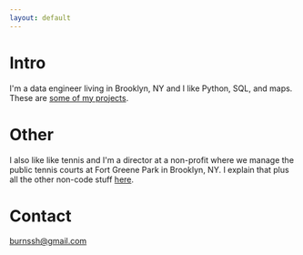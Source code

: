 ```yaml
---
layout: default
---
```


# Intro

I'm a data engineer living in Brooklyn, NY and I like Python, SQL, and maps. These are [some of my projects](./pages/projects.md).

# Other

I also like like tennis and I'm a director at a non-profit where we manage the public tennis courts at Fort Greene Park in Brooklyn, NY. I explain that plus all the other non-code stuff [here](./pages/story.md).

# Contact

<burnssh@gmail.com>